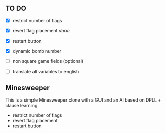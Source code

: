 ## TO DO
- [x] restrict number of flags 
- [x] revert flag placement *done*
- [x] restart button
- [x] dynamic bomb number
- [ ] non square game fields (optional)
- [ ] translate all variables to english


## Minesweeper
 This is a simple Minesweeper clone with a GUI and an AI based on DPLL + clause learning
- restrict number of flags
- revert flag placement
- restart button
